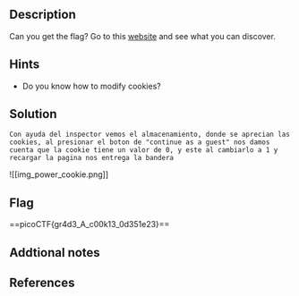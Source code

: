 ## Description
Can you get the flag? Go to this [website](http://saturn.picoctf.net:57688/) and see what you can discover.
## Hints
+ Do you know how to modify cookies?

## Solution

``` 
Con ayuda del inspector vemos el almacenamiento, donde se aprecian las cookies, al presionar el boton de "continue as a guest" nos damos cuenta que la cookie tiene un valor de 0, y este al cambiarlo a 1 y recargar la pagina nos entrega la bandera

```

![[img_power_cookie.png]]


## Flag
==picoCTF{gr4d3_A_c00k13_0d351e23}== 



## Addtional notes




## References
